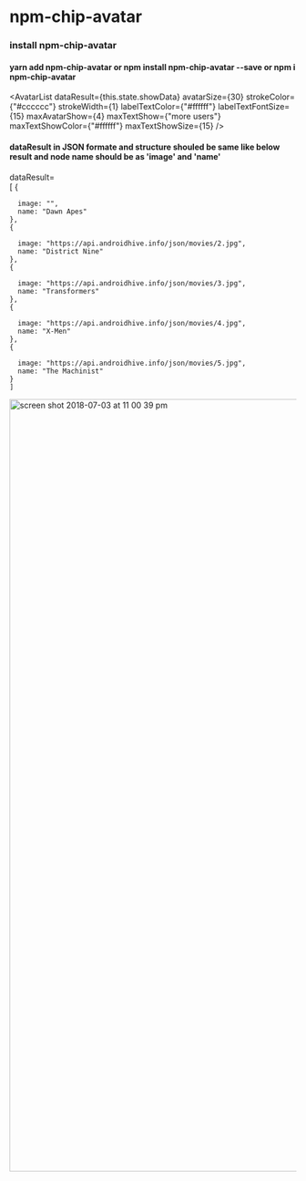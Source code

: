 # npm-chip-avatar
### install npm-chip-avatar
#### yarn add npm-chip-avatar   or npm install npm-chip-avatar --save or npm i npm-chip-avatar



 <AvatarList
          dataResult={this.state.showData}
          avatarSize={30}
          strokeColor={"#cccccc"}
          strokeWidth={1}
          labelTextColor={"#ffffff"}
          labelTextFontSize={15}
          maxAvatarShow={4}
          maxTextShow={"more users"}
          maxTextShowColor={"#ffffff"}
          maxTextShowSize={15}
      />
      
    
      
      
      
      
  #### dataResult in JSON formate and structure shouled be same like below result and node name should be as 'image' and 'name'
      
  dataResult=  
  [
    {
      
      image: "",
      name: "Dawn Apes"
    },
    {
      
      image: "https://api.androidhive.info/json/movies/2.jpg",
      name: "District Nine"
    },
    {
     
      image: "https://api.androidhive.info/json/movies/3.jpg",
      name: "Transformers"
    },
    {
    
      image: "https://api.androidhive.info/json/movies/4.jpg",
      name: "X-Men"
    },
    {
      
      image: "https://api.androidhive.info/json/movies/5.jpg",
      name: "The Machinist"
    }
    ]



<img width="1355" alt="screen shot 2018-07-03 at 11 00 39 pm" src="https://user-images.githubusercontent.com/9949849/42235272-ed25cbda-7f14-11e8-8cd3-1b86a84b6611.png">
